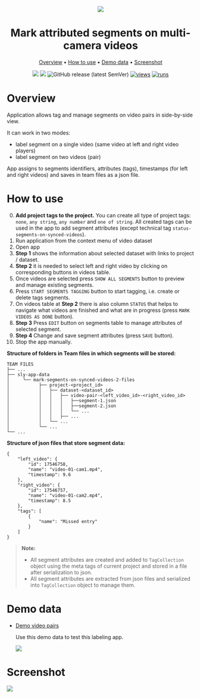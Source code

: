 <div align="center" markdown>

<img src="https://user-images.githubusercontent.com/115161827/211619537-9c5cda6a-788c-4baa-b27e-6a6800e6fdbe.png"/>

# Mark attributed segments on multi-camera videos

<p align="center">
  <a href="#Overview">Overview</a> •
  <a href="#How-to-Use">How to use</a> •
  <a href="#Demo-data">Demo data</a> •
  <a href="#Demo">Screenshot</a>
</p>

[![](https://img.shields.io/badge/supervisely-ecosystem-brightgreen)](https://ecosystem.supervise.ly/apps/supervisely-ecosystem/mark-segments-on-synced-videos)
[![](https://img.shields.io/badge/slack-chat-green.svg?logo=slack)](https://supervise.ly/slack)
![GitHub release (latest SemVer)](https://img.shields.io/github/v/release/supervisely-ecosystem/mark-segments-on-synced-videos)
[![views](https://app.supervise.ly/img/badges/views/supervisely-ecosystem/mark-segments-on-synced-videos)](https://supervise.ly)
[![runs](https://app.supervise.ly/img/badges/runs/supervisely-ecosystem/mark-segments-on-synced-videos.png)](https://supervise.ly)

</div>

# Overview

Application allows tag and manage segments on video pairs in side-by-side view.

It can work in two modes:

- label segment on a single video (same video at left and right video players)
- label segment on two videos (pair)

App assigns to segments identifiers, attributes (tags), timestamps (for left and right videos) and saves in team files as a json file.

# How to use

0. **Add project tags to the project.** You can create all type of project tags: `none`, `any string`, `any number` and `one of string`. All created tags can be used in the app to add segment attributes (except technical tag `status-segments-on-synced-videos`).
1. Run application from the context menu of video dataset
2. Open app
3. **Step 1** shows the information about selected dataset with links to project / dataset.
4. **Step 2** it is needed to select left and right video by clicking on corresponding buttons in videos table.
5. Once videos are selected press `SHOW ALL SEGMENTS` button to preview and manage existing segments.
6. Press `START SEGMENTS TAGGING` button to start tagging, i.e. create or delete tags segments.
7. On videos table at **Step 2** there is also column `STATUS` that helps to navigate what videos are finished and what are in progress (press `MARK VIDEOS AS DONE` button).
8. **Step 3** Press `EDIT` button on segments table to manage attributes of selected segment.
9. **Step 4** Change and save segment attributes (press `SAVE` button).
10. Stop the app manually.


**Structure of folders in Team files in which segments will be stored:**
```
TEAM FILES
├── ...
├── sly-app-data
│     └── mark-segments-on-synced-videos-2-files
│           ├── project-<project_id>
│           │   ├── dataset-<dataset_id>
│           │   │   ├── video-pair-<left_video_id>-<right_video_id>
│           │   │   │   ├──segment-1.json 
│           │   │   │   ├──segment-2.json 
│           │   │   │   └── ...
│           │   │   ├── ...
│           │   └── ...
│           └── ...
└── ...
```
**Structure of json files that store segment data:**
```
{
    "left_video": {
        "id": 17546758,
        "name": "video-01-cam1.mp4",
        "timestamp": 9.6
    },
    "right_video": {
        "id": 17546757,
        "name": "video-01-cam2.mp4",
        "timestamp": 8.5
    },
    "tags": [
        {
            "name": "Missed entry" 
        }
    ]
}
```

>**Note:**
>- All segment attributes are created and added to `TagCollection` object using the meta tags of current project and stored in a file after serialization to json.
>- All segment attributes are extracted from json files and serialized into `TagCollection` object to manage them.
>

# Demo data

- [Demo video pairs](https://ecosystem.supervise.ly/projects/demo-video-pairs)

  Use this demo data to test this labeling app.

  <img data-key="sly-module-link" data-module-slug="supervisely-ecosystem/demo-video-pairs" src="https://user-images.githubusercontent.com/12828725/191751649-770c75c0-1265-4cac-b83d-7b3155d20081.png"/>

# Screenshot

<img src="https://user-images.githubusercontent.com/115161827/211631988-8ad6ff9a-66d9-4fab-9f25-72dbac5c823b.png">
